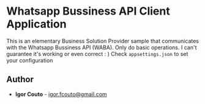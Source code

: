 # Whatsapp Bussiness API Client Application

This is an elementary Business Solution Provider sample that communicates with the Whatsapp Bussiness API (WABA).
Only do basic operations. I can't guarantee it's working or even correct : )
Check `appsettings.json` to set your configuration

## Author

- **Igor Couto** - [igor.fcouto@gmail.com](mailto:igor.fcouto@gmail.com)
